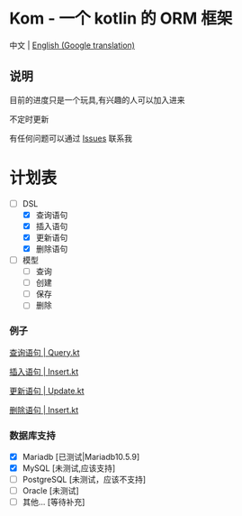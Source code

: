 # Kom - 一个 kotlin 的 ORM 框架

中文 | [English (Google translation)](./README.en.md)

## 说明
目前的进度只是一个玩具,有兴趣的人可以加入进来

不定时更新

有任何问题可以通过 [Issues](https://github.com/zhaofanzhe/Kom/issues) 联系我

# 计划表

* [ ] DSL
    * [X] 查询语句
    * [X] 插入语句
    * [X] 更新语句
    * [X] 删除语句
* [ ] 模型
    * [ ] 查询
    * [ ] 创建
    * [ ] 保存
    * [ ] 删除

### 例子

[查询语句 | Query.kt](./src/test/kotlin/io/github/zhaofanzhe/kom/Query.kt)

[插入语句 | Insert.kt](./src/test/kotlin/io/github/zhaofanzhe/kom/Insert.kt)

[更新语句 | Update.kt](./src/test/kotlin/io/github/zhaofanzhe/kom/Update.kt)

[删除语句 | Insert.kt](./src/test/kotlin/io/github/zhaofanzhe/kom/Delete.kt)

### 数据库支持

* [X] Mariadb [已测试|Mariadb10.5.9]
* [X] MySQL [未测试,应该支持]
* [ ] PostgreSQL [未测试，应该不支持]
* [ ] Oracle [未测试]
* [ ] 其他... [等待补充]
